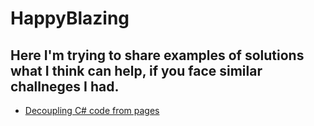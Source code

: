 # HappyBlazing
## Here I'm trying to share examples of solutions what I think can help, if you face similar challneges I had.
- [Decoupling C# code from pages]()
